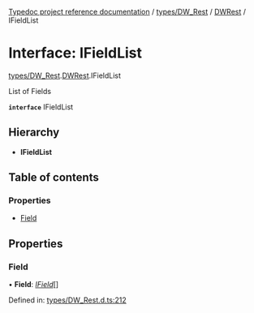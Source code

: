 [Typedoc project reference documentation](../README.md) / [types/DW_Rest](../modules/types_dw_rest.md) / [DWRest](../modules/types_dw_rest.dwrest.md) / IFieldList

# Interface: IFieldList

[types/DW_Rest](../modules/types_dw_rest.md).[DWRest](../modules/types_dw_rest.dwrest.md).IFieldList

List of Fields

**`interface`** IFieldList

## Hierarchy

* **IFieldList**

## Table of contents

### Properties

- [Field](types_dw_rest.dwrest.ifieldlist.md#field)

## Properties

### Field

• **Field**: [*IField*](types_dw_rest.dwrest.ifield.md)[]

Defined in: [types/DW_Rest.d.ts:212](https://github.com/DocuWare/REST-Sample-TS/blob/6171aa8/src/types/DW_Rest.d.ts#L212)
